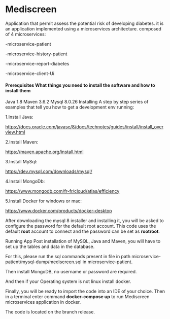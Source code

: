 # **Mediscreen**

Application that permit assess the potential risk of developing diabetes.
it is an application implemented using a microservices architecture.
composed of 4 microservices:

-microservice-patient

-microservice-history-patient

-microservice-report-diabetes

-microservice-client-Ui

#### **Prerequisites What things you need to install the software and how to install them**

Java 1.8 Maven 3.6.2 Mysql 8.0.26 Installing A step by step series of examples that tell you how to get a development env running:

1.Install Java:

https://docs.oracle.com/javase/8/docs/technotes/guides/install/install_overview.html

2.Install Maven:

https://maven.apache.org/install.html

3.Install MySql:

https://dev.mysql.com/downloads/mysql/

4.Install MongoDb:

https://www.mongodb.com/fr-fr/cloud/atlas/efficiency

5.Install Docker for windows or mac:

https://www.docker.com/products/docker-desktop


After downloading the mysql 8 installer and installing it, you will be asked to configure the password for the default root account. This code uses the default **root** account to connect and the password can be set as **rootroot**.

Running App Post installation of MySQL, Java and Maven, you will have to set up the tables and data in the database.

For this, please run the sql commands present in file in path microservice-patient/mysql-dump/mediscreen.sql in microservice-patient.

Then install MongoDB, no username or password are required.

And then if your Operating system is not linux install docker.

Finally, you will be ready to import the code into an IDE of your choice.
Then in a terminal enter command **docker-compose up** to run Mediscreen microservices application in docker.

The code is located on the branch release.
